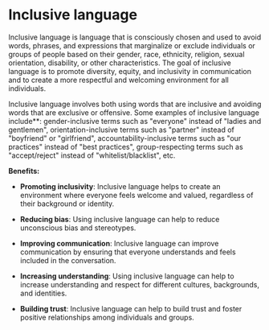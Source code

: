 # Inclusive language

Inclusive language is language that is consciously chosen and used to avoid words, phrases, and expressions that marginalize or exclude individuals or groups of people based on their gender, race, ethnicity, religion, sexual orientation, disability, or other characteristics. The goal of inclusive language is to promote diversity, equity, and inclusivity in communication and to create a more respectful and welcoming environment for all individuals.

Inclusive language involves both using words that are inclusive and avoiding words that are exclusive or offensive. Some examples of inclusive language include**: gender-inclusive terms such as "everyone" instead of "ladies and gentlemen", orientation-inclusive terms such as "partner" instead of "boyfriend" or "girlfriend", accountability-inclusive terms such as "our practices" instead of "best practices", group-respecting terms such as "accept/reject" instead of "whitelist/blacklist", etc.

**Benefits:**

* **Promoting inclusivity**: Inclusive language helps to create an environment where everyone feels welcome and valued, regardless of their background or identity.

* **Reducing bias**: Using inclusive language can help to reduce unconscious bias and stereotypes.

* **Improving communication**: Inclusive language can improve communication by ensuring that everyone understands and feels included in the conversation.

* **Increasing understanding**: Using inclusive language can help to increase understanding and respect for different cultures, backgrounds, and identities.

* **Building trust**: Inclusive language can help to build trust and foster positive relationships among individuals and groups.
